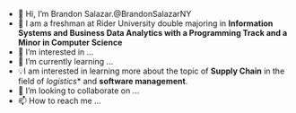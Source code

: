 - 👋 Hi, I’m Brandon Salazar.@BrandonSalazarNY
- 📖 I am a freshman at Rider University double majoring in **Information Systems and Business Data Analytics with a Programming Track and a Minor in Computer Science** 
- 👀 I’m interested in ...
- 🌱 I’m currently learning ...
-  💡I am interested in learning more about the topic of **Supply Chain** in the field of *logistics** and **software management**.
- 💞️ I’m looking to collaborate on ...
- 📫 How to reach me ...

<!---
BrandonSalazarNY/BrandonSalazarNY is a ✨ special ✨ repository because its `README.md` (this file) appears on your GitHub profile.
You can click the Preview link to take a look at your changes.
--->
